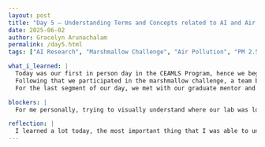 ```yaml
---
layout: post
title: "Day 5 – Understanding Terms and Concepts related to AI and Air Pollution"
date: 2025-06-02
author: Gracelyn Arunachalam
permalink: /day5.html
tags: ["AI Research", "Marshmallow Challenge", "Air Pollution", "PM 2.5", "Aerosol", "Research Project"]

what_i_learned: |
  Today was our first in person day in the CEAMLS Program, hence we began with some introductions and then moved on to understanding what AI research truly is. For the short session we had with the director of the program, I was able to understand that the issue we have with AI is that it produces non-deterministic results, which limits our ability to generalize or directly find correlations. Furthermore, she emphasized on the fact that in order to model things with AI, we need a well defined Research Question. I also learned that in order to ensure predictable results from an AI model, I need to train it with large sets of data, such that when I test it on unseen data, it is able to form a new relation and produce desirable results. 
  Following that we participated in the marshmallow challenge, a team building and collaboration activity. In this activity, I learned how communicaiton and accepting your peers opinions really mattered. We had to construct the tallest structure in the room using spagetti and tape that could hold up a marshmallow. We ensured that we considered and thoughtully executed each of our ideas.
  For the last segment of our day, we met with our graduate mentor and discussed the main terminologies in our project, such as Aerosol concentrations, PM 2.5 etc. We also had a brief overview of what our project was going to look like. From this session I learned that our aim in this project is to come up with an AI model that can predict Air Pollution levels based on satellite data in urban areas.

blockers: |
  For me personally, trying to visually understand where our lab was located was a little bit hard. It is about a 10 minute walk from the Business building, but I still have a hard time figuring out how to get there by walk.

reflection: |
  I learned a lot today, the most important thing that I was able to understand today was our project plan and outline. I also was able to meet my peers in person during our ice breaker activity, and that made it easier for us to discuss our ideas on the project and to share information about each other. With the knowledge I gained today about our project, I look forward to learning more about our topic on Air Pollution and how AI can help predict it.
---
```

